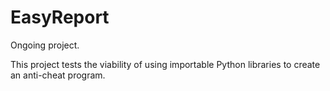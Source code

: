 # EasyReport
Ongoing project. 


This project tests the viability of using importable Python libraries to create an anti-cheat program.
